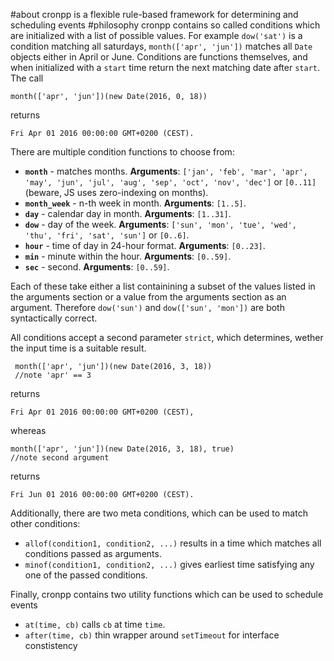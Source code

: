 #about 
cronpp is a flexible rule-based framework for determining and scheduling events
#philosophy
cronpp contains so called conditions which are initialized with a list of
possible values. For example `dow('sat')` is a condition matching all saturdays,
`month(['apr', 'jun'])` matches all `Date` objects either in April or June.
Conditions are functions themselves, and when initialized with a `start` time
return the next matching date after `start`. The call

    month(['apr', 'jun'])(new Date(2016, 0, 18))

returns 

    Fri Apr 01 2016 00:00:00 GMT+0200 (CEST).
There are multiple condition functions to choose from:

 - **`month`** - matches months. **Arguments**: `['jan', 'feb', 'mar', 'apr',
   'may', 'jun', 'jul', 'aug', 'sep', 'oct', 'nov', 'dec']` or `[0..11]`
(beware, JS uses zero-indexing on months). 
 - **`month_week`** - n-th week in month. **Arguments**: `[1..5]`.
 - **`day`** - calendar day in month. **Arguments**: `[1..31]`.
 - **`dow`** - day of the week. **Arguments**: `['sun', 'mon', 'tue', 'wed',
   'thu', 'fri', 'sat', 'sun']` or `[0..6]`.
 - **`hour`** - time of day in 24-hour format. **Arguments**: `[0..23]`.
 - **`min`** - minute within the hour. **Arguments**: `[0..59]`.
 - **`sec`** - second. **Arguments**: `[0..59]`.

Each of these take either a list containining a subset of the values listed in
the arguments section or a value from the arguments section as an argument.
Therefore `dow('sun')` and `dow(['sun', 'mon'])` are both syntactically correct.

All conditions accept a second parameter `strict`, which determines, wether the
input time is a suitable result.


     month(['apr', 'jun'])(new Date(2016, 3, 18))
     //note 'apr' == 3

returns

    Fri Apr 01 2016 00:00:00 GMT+0200 (CEST),

whereas


    month(['apr', 'jun'])(new Date(2016, 3, 18), true)
    //note second argument

returns

    Fri Jun 01 2016 00:00:00 GMT+0200 (CEST).

Additionally, there are two meta conditions, which can be used to match other
conditions:

- `allof(condition1, condition2, ...)` results in a time which matches all
  conditions passed as arguments.
- `minof(condition1, condition2, ...)` gives earliest time satisfying any one of
  the passed conditions.

Finally, cronpp contains two utility functions which can be used to schedule
events

- `at(time, cb)` calls `cb` at time `time`.
- `after(time, cb)` thin wrapper around `setTimeout` for interface constistency
